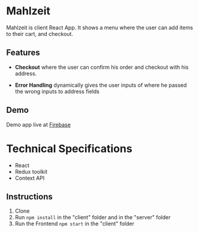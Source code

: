 # Mahlzeit

Mahlzeit is client React App. It shows a menu where the user can add items to their cart, and checkout.

## Features

- **Checkout** where the user can confirm his order and checkout with his address.

- **Error Handling** dynamically gives the user inputs of where he passed the wrong inputs to address fields

## Demo

Demo app live at [Firebase](ttps://food-order-react-a8d11.web.app)

# Technical Specifications

- React
- Redux toolkit
- Context API

## Instructions

1. Clone
2. Run `npm install` in the "client" folder and in the "server" folder
3. Run the Frontend `npm start` in the "client" folder
